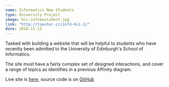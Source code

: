 ```yaml
---
name: Informatics New Students
type: University Project
image: hci-infnewstudent.jpg
link: "http://toaster.cc/inf4-hci-2/"
date: 2016-11-12
---
```


Tasked with building a website  that will be helpful to students who have 
recently been admitted to the University of Edinburgh's School of Informatics.

The site must have a fairly complex set of designed interactions, and cover
a range of topics as identifies in a previous Affinity diagram.

Live site is [here](http://toaster.cc/inf4-hci-2), source code is 
on [GitHub](https://github.com/AngusP/inf4-hci-2)

